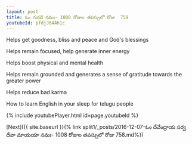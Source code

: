 ```yaml
---
layout: post
title: ఓం గురవే నమః- 1008 రోజుల తపస్సులో రోజు  759
youtubeId: pfdjJ6AAh1c
---
```

 
 
Helps get goodness, bliss and peace and God's blessings
 
Helps remain focused, help generate inner energy 
 
Helps boost physical and mental health 
 
Helps remain grounded and generates a sense of gratitude towards the greater power 
 
Helps reduce bad karma
 
How to learn English in your sleep for telugu people
 
 
 
 


{% include youtubePlayer.html id=page.youtubeId %}
 
[Next]({{ site.baseurl }}{% link split1/_posts/2016-12-07-ఓం దేవేంద్రాయ సర్వ దేవా మాయయా నమః- 1008 రోజుల తపస్సులో రోజు  758.md%})
 
